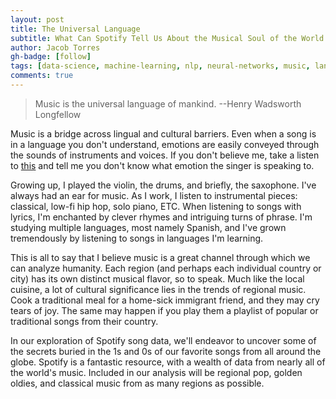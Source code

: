 ```yaml
---
layout: post
title: The Universal Language
subtitle: What Can Spotify Tell Us About the Musical Soul of the World
author: Jacob Torres
gh-badge: [follow]
tags: [data-science, machine-learning, nlp, neural-networks, music, language, spotify, world]
comments: true
---
```


>Music is the universal language of mankind. --Henry Wadsworth Longfellow

Music is a bridge across lingual and cultural barriers. Even when a song is in a language you don't understand, emotions are easily conveyed through the sounds of instruments and voices. If you don't believe me, take a listen to [this](https://www.youtube.com/watch?v=wiIQtwuiV54) and tell me you don't know what emotion the singer is speaking to.

Growing up, I played the violin, the drums, and briefly, the saxophone. I've always had an ear for music. As I work, I listen to instrumental pieces: classical, low-fi hip hop, solo piano, ETC. When listening to songs with lyrics, I'm enchanted by clever rhymes and intriguing turns of phrase. I'm studying multiple languages, most namely Spanish, and I've grown tremendously by listening to songs in languages I'm learning.

This is all to say that I believe music is a great channel through which we can analyze humanity. Each region (and perhaps each individual country or city) has its own distinct musical flavor, so to speak. Much like the local cuisine, a lot of cultural significance lies in the trends of regional music. Cook a traditional meal for a home-sick immigrant friend, and they may cry tears of joy. The same may happen if you play them a playlist of popular or traditional songs from their country.

In our exploration of Spotify song data, we'll endeavor to uncover some of the secrets buried in the 1s and 0s of our favorite songs from all around the globe. Spotify is a fantastic resource, with a wealth of data from nearly all of the world's music. Included in our analysis will be regional pop, golden oldies, and classical music from as many regions as possible.
